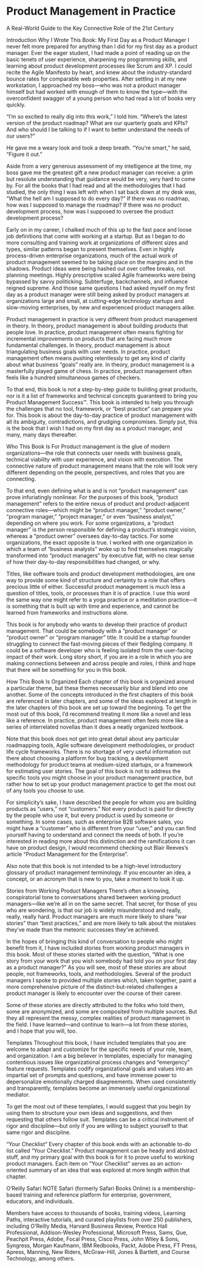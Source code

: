# Product Management in Practice
A Real-World Guide to the Key Connective Role of the 21st Century

Introduction
Why I Wrote This Book: My First Day as a Product Manager
I never felt more prepared for anything than I did for my first day as a product manager. Ever the eager student, I had made a point of reading up on the basic tenets of user experience, sharpening my programming skills, and learning about product development processes like Scrum and XP. I could recite the Agile Manifesto by heart, and knew about the industry-standard bounce rates for comparable web properties. After settling in at my new workstation, I approached my boss—who was not a product manager himself but had worked with enough of them to know the type—with the overconfident swagger of a young person who had read a lot of books very quickly.

“I’m so excited to really dig into this work,” I told him. “Where’s the latest version of the product roadmap? What are our quarterly goals and KPIs? And who should I be talking to if I want to better understand the needs of our users?”

He gave me a weary look and took a deep breath. “You’re smart,” he said, “Figure it out.”

Aside from a very generous assessment of my intelligence at the time, my boss gave me the greatest gift a new product manager can receive: a grim but resolute understanding that guidance would be very, very hard to come by. For all the books that I had read and all the methodologies that I had studied, the only thing I was left with when I sat back down at my desk was, “What the hell am I supposed to do every day?” If there was no roadmap, how was I supposed to manage the roadmap? If there was no product development process, how was I supposed to oversee the product development process?

Early on in my career, I chalked much of this up to the fast pace and loose job definitions that come with working at a startup. But as I began to do more consulting and training work at organizations of different sizes and types, similar patterns began to present themselves. Even in highly process-driven enterprise organizations, much of the actual work of product management seemed to be taking place on the margins and in the shadows. Product ideas were being hashed out over coffee breaks, not planning meetings. Highly prescriptive scaled Agile frameworks were being bypassed by savvy politicking. Subterfuge, backchannels, and influence reigned supreme. And those same questions I had asked myself on my first day as a product manager were still being asked by product managers at organizations large and small, at cutting-edge technology startups and slow-moving enterprises, by new and experienced product managers alike.

Product management in practice is very different from product management in theory. In theory, product management is about building products that people love. In practice, product management often means fighting for incremental improvements on products that are facing much more fundamental challenges. In theory, product management is about triangulating business goals with user needs. In practice, product management often means pushing relentlessly to get any kind of clarity about what business “goals” really are. In theory, product management is a masterfully played game of chess. In practice, product management often feels like a hundred simultaneous games of checkers.

To that end, this book is not a step-by-step guide to building great products, nor is it a list of frameworks and technical concepts guaranteed to bring you Product Management Success™. This book is intended to help you through the challenges that no tool, framework, or “best practice” can prepare you for. This book is about the day-to-day practice of product management with all its ambiguity, contradictions, and grudging compromises. Simply put, this is the book that I wish I had on my first day as a product manager, and many, many days thereafter.

Who This Book Is For
Product management is the glue of modern organizations—the role that connects user needs with business goals, technical viability with user experience, and vision with execution. The connective nature of product management means that the role will look very different depending on the people, perspectives, and roles that you are connecting.

To that end, even defining what is and is not “product management” can prove infuriatingly nonlinear. For the purposes of this book, “product management” refers to the entire nexus of product and product-adjacent connective roles—which might be “product manager,” “product owner,” “program manager,” “project manager,” or even “business analyst,” depending on where you work. For some organizations, a “product manager” is the person responsible for defining a product’s strategic vision, whereas a “product owner” oversees day-to-day tactics. For some organizations, the exact opposite is true. I worked with one organization in which a team of “business analysts” woke up to find themselves magically transformed into “product managers” by executive fiat, with no clear sense of how their day-to-day responsibilities had changed, or why.

Titles, like software tools and product development methodologies, are one way to provide some kind of structure and certainty to a role that offers precious little of either. Successful product management is much less a question of titles, tools, or processes than it is of practice. I use this word the same way one might refer to a yoga practice or a meditation practice—it is something that is built up with time and experience, and cannot be learned from frameworks and instructions alone.

This book is for anybody who wants to develop their practice of product management. That could be somebody with a “product manager” or “product owner” or “program manager” title. It could be a startup founder struggling to connect the fast-moving pieces of their fledgling company. It could be a software developer who is feeling isolated from the user-facing impact of their work. Long story short, if you are in a role in which you are making connections between and across people and roles, I think and hope that there will be something for you in this book.

How This Book Is Organized
Each chapter of this book is organized around a particular theme, but these themes necessarily blur and blend into one another. Some of the concepts introduced in the first chapters of this book are referenced in later chapters, and some of the ideas explored at length in the later chapters of this book are set up toward the beginning. To get the most out of this book, I’d recommend treating it more like a novel and less like a reference. In practice, product management often feels more like a series of interrelated novellas than it does a neatly organized textbook.

Note that this book does not get into great detail about any particular roadmapping tools, Agile software development methodologies, or product life cycle frameworks. There is no shortage of very useful information out there about choosing a platform for bug tracking, a development methodology for product teams at medium-sized startups, or a framework for estimating user stories. The goal of this book is not to address the specific tools you might choose in your product management practice, but rather how to set up your product management practice to get the most out of any tools you choose to use.

For simplicity’s sake, I have described the people for whom you are building products as “users,” not “customers.” Not every product is paid for directly by the people who use it, but every product is used by someone or something. In some cases, such as enterprise B2B software sales, you might have a “customer” who is different from your “user,” and you can find yourself having to understand and connect the needs of both. If you’re interested in reading more about this distinction and the ramifications it can have on product design, I would recommend checking out Blair Reeves’s article “Product Management for the Enterprise”.

Also note that this book is not intended to be a high-level introductory glossary of product management terminology. If you encounter an idea, a concept, or an acronym that is new to you, take a moment to look it up.

Stories from Working Product Managers
There’s often a knowing, conspiratorial tone to conversations shared between working product managers—like we’re all in on the same secret. That secret, for those of you who are wondering, is that our job is widely misunderstood and really, really, really hard. Product managers are much more likely to share “war stories” than “best practices,” and are more likely to talk about the mistakes they’ve made than the meteoric successes they’ve achieved.

In the hopes of bringing this kind of conversation to people who might benefit from it, I have included stories from working product managers in this book. Most of these stories started with the question, “What is one story from your work that you wish somebody had told you on your first day as a product manager?” As you will see, most of these stories are about people, not frameworks, tools, and methodologies. Several of the product managers I spoke to provided multiple stories which, taken together, paint a more comprehensive picture of the distinct-but-related challenges a product manager is likely to encounter over the course of their career.

Some of these stories are directly attributed to the folks who told them, some are anonymized, and some are composited from multiple sources. But they all represent the messy, complex realities of product management in the field. I have learned—and continue to learn—a lot from these stories, and I hope that you will, too.

Templates
Throughout this book, I have included templates that you are welcome to adapt and customize for the specific needs of your role, team, and organization. I am a big believer in templates, especially for managing contentious issues like organizational process changes and “emergency” feature requests. Templates codify organizational goals and values into an impartial set of prompts and questions, and have immense power to depersonalize emotionally charged disagreements. When used consistently and transparently, templates become an immensely useful organizational mediator.

To get the most out of these templates, I would suggest that you begin by using them to structure your own ideas and suggestions, and then requesting that others follow suit. Templates can be a critical instrument of rigor and discipline—but only if you are willing to subject yourself to that same rigor and discipline.

“Your Checklist”
Every chapter of this book ends with an actionable to-do list called “Your Checklist.” Product management can be heady and abstract stuff, and my primary goal with this book is for it to prove useful to working product managers. Each item on “Your Checklist” serves as an action-oriented summary of an idea that was explored at more length within that chapter.

O’Reilly Safari
NOTE
Safari (formerly Safari Books Online) is a membership-based training and reference platform for enterprise, government, educators, and individuals.

Members have access to thousands of books, training videos, Learning Paths, interactive tutorials, and curated playlists from over 250 publishers, including O’Reilly Media, Harvard Business Review, Prentice Hall Professional, Addison-Wesley Professional, Microsoft Press, Sams, Que, Peachpit Press, Adobe, Focal Press, Cisco Press, John Wiley & Sons, Syngress, Morgan Kaufmann, IBM Redbooks, Packt, Adobe Press, FT Press, Apress, Manning, New Riders, McGraw-Hill, Jones & Bartlett, and Course Technology, among others.


